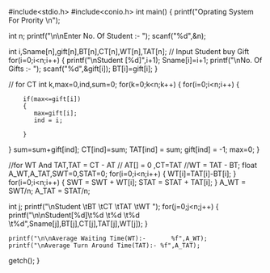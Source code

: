 #include<stdio.h>
#include<conio.h>
int main()
{
printf("Oprating System For Prority \n");
	
int n;
printf("\n\nEnter No. Of Student :- ");
scanf("%d",&n);

int i,Sname[n],gift[n],BT[n],CT[n],WT[n],TAT[n];
// Input Student buy Gift
	for(i=0;i<n;i++)
	{
			printf("\nStudent [%d]",i+1);
			Sname[i]=i+1;
        	printf("\nNo. Of Gifts :- ");
            scanf("%d",&gift[i]);
            BT[i]=gift[i];
	}

// for CT
int k,max=0,ind,sum=0;
for(k=0;k<n;k++)
{
	for(i=0;i<n;i++)
	{  
	
     	if(max<=gift[i])
	    {
		   max=gift[i];
		   ind = i;
		   
	    }  
   }
   sum=sum+gift[ind];
   CT[ind]=sum;
   TAT[ind] = sum;
   gift[ind] = -1;
   max=0;
}
   
//for WT And TAT,TAT = CT - AT
// AT[] = 0 ,CT=TAT
//WT = TAT - BT;
float A_WT,A_TAT,SWT=0,STAT=0;
for(i=0;i<n;i++)
{
	WT[i]=TAT[i]-BT[i];
}
for(i=0;i<n;i++)
{
	SWT = SWT + WT[i];
	STAT = STAT + TAT[i];
}
A_WT = SWT/n;
A_TAT = STAT/n;

int j;
	printf("\nStudent \tBT \tCT \tTAT \tWT ");
		for(j=0;j<n;j++)
	{
			printf("\n\nStudent[%d]\t%d \t%d \t%d \t%d",Sname[j],BT[j],CT[j],TAT[j],WT[j]);
	}
	
	printf("\n\nAverage Waiting Time(WT):-       %f",A_WT);
	printf("\nAverage Turn Around Time(TAT):- %f",A_TAT);

getch();
}
